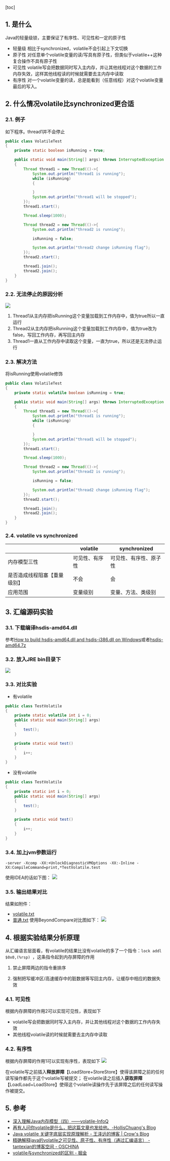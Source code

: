 
[toc]

 
## 1. 是什么

Java的轻量级锁，主要保证了有序性、可见性和一定的原子性
- 轻量级
相比于synchronized，volatile不会引起上下文切换
- 原子性
对任意单个volatile变量的读/写具有原子性，但类似于volatile++这种复合操作不具有原子性
- 可见性
volatile写会把数据同时写入主内存，并让其他线程对这个数据的工作内存失效，这样其他线程读的时候就需要去主内存中读取
- 有序性
对一个volatile变量的读，总是能看到（任意线程）对这个volatile变量最后的写入。


## 2. 什么情况volatile比synchronized更合适


### 2.1. 例子
如下程序。thread1并不会停止
```java
public class VolatileTest
{
    private static boolean isRunning = true;

    public static void main(String[] args) throws InterruptedException
    {
        Thread thread1 = new Thread(()->{
            System.out.println("thread1 is running");
            while (isRunning)
            {

            }
            System.out.println("thread1 will be stopped");
        });
        thread1.start();

        Thread.sleep(1000);

        Thread thread2 = new Thread(()->{
            System.out.println("thread2 is running");

            isRunning = false;

            System.out.println("thread2 change isRunning flag");
        });
        thread2.start();

        thread1.join();
        thread2.join();
    }
}
```


### 2.2. 无法停止的原因分析
![](https://raw.githubusercontent.com/TDoct/images/master/img/20200118142603.png)
1. Thread1从主内存把isRunning这个变量加载到工作内存中，值为true所以一直运行
2. Thread2从主内存把isRunning这个变量加载到工作内存中，值为true改为false，写回工作内存，再写回主内存
3. Thread1一直从工作内存中读取这个变量，一直为true，所以还是无法停止运行

### 2.3. 解决方法
将isRunning使用volatile修饰
```java
public class VolatileTest
{
    private static volatile boolean isRunning = true;

    public static void main(String[] args) throws InterruptedException
    {
        Thread thread1 = new Thread(()->{
            System.out.println("thread1 is running");
            while (isRunning)
            {

            }
            System.out.println("thread1 will be stopped");
        });
        thread1.start();

        Thread.sleep(1000);

        Thread thread2 = new Thread(()->{
            System.out.println("thread2 is running");

            isRunning = false;

            System.out.println("thread2 change isRunning flag");
        });
        thread2.start();

        thread1.join();
        thread2.join();
    }
}
```

### 2.4. volatile vs synchronized
|                            |   volatile    |     synchronized     |
| -------------------------- | ------------- | -------------------- |
| 内存模型三性                | 可见性、有序性 | 可见性、有序性、原子性 |
| 是否造成线程阻塞【重量级别】 | 不会          | 会                    |
| 应用范围                   | 变量级别       | 变量、方法、类级别     |




## 3. 汇编源码实验
### 3.1. 下载编译hsdis-amd64.dll
参考[How to build hsdis\-amd64\.dll and hsdis\-i386\.dll on Windows](https://dropzone.nfshost.com/hsdis/)或者[hsdis-amd64.7z](../2.Synchronized/_v_attachments/20200123134005963_25574/hsdis-amd64.7z)
### 3.2. 放入JRE bin目录下
![](https://raw.githubusercontent.com/TDoct/images/master/img/20200114134345.png)

### 3.3. 对比实验
- 有volatile

```java
public class TestVolatile
{
    private static volatile int i = 0;
    public static void main(String[] args)
    {
        test();
    }

    private static void test()
    {
        i++;
    }
}  
```
- 没有volatile

```java
public class TestVolatile
{
    private static int i = 0;
    public static void main(String[] args)
    {
        test();
    }

    private static void test()
    {
        i++;
    }
}      
```
### 3.4. 加上jvm参数运行
```jvm
-server -Xcomp -XX:+UnlockDiagnosticVMOptions -XX:-Inline -XX:CompileCommand=print,*TestVolatile.test
```
使用IDEA的话如下图：
![](https://raw.githubusercontent.com/TDoct/images/master/img/20200113173853.png)

### 3.5. 输出结果对比
结果如附件：
- [volatile.txt](_v_attachments/20200113174306533_24106/volatile.txt)
- [普通.txt](_v_attachments/20200113174306533_24106/普通.txt)
使用BeyondCompare对比图如下：
![](https://raw.githubusercontent.com/TDoct/images/master/img/20200113174211.png)


## 4. 根据实验结果分析原理

从汇编语言层面看，有volatile的结果比没有volatile的多了一个指令：`lock addl $0x0,(%rsp) `，这条指令起到内存屏障的作用
1. 禁止屏障两边的指令重排序

2. 强制把写缓冲区/高速缓存中的脏数据等写回主内存，让缓存中相应的数据失效




### 4.1. 可见性
根据内存屏障的作用2可以实现可见性，表现如下
- volatile写会把数据同时写入主内存，并让其他线程对这个数据的工作内存失效
- 其他线程volatile读的时候就需要去主内存中读取





### 4.2. 有序性
根据内存屏障的作用1可以实现有序性，表现如下
![](https://raw.githubusercontent.com/TDoct/images/master/img/20200114113318.png)

在volatile写之前插入**释放屏障**【LoadStore+StoreStore】使得该屏障之前的任何读写操作都先于这个volatile写被提交；
在volatile读之后插入**获取屏障**【LoadLoad+LoadStore】使得这个volatile读操作先于该屏障之后的任何读写操作被提交。

## 5. 参考

- [深入理解Java内存模型（四）——volatile\-InfoQ](https://www.infoq.cn/article/java-memory-model-4/)
- [再有人问你volatile是什么，把这篇文章也发给他。\-HollisChuang's Blog](https://www.hollischuang.com/archives/2673)
- [Java volatile 关键字底层实现原理解析 \- 王泽远的博客 \| Crow's Blog](https://crowhawk.github.io/2018/02/10/volatile/)
- [精确解释java的volatile之可见性、原子性、有序性（通过汇编语言） \- tantexian的博客空间 \- OSCHINA](https://my.oschina.net/tantexian/blog/808032)
- [volatile与synchronized的区别 \- 掘金](https://juejin.im/post/5ae134e76fb9a07acb3c8ea7)
